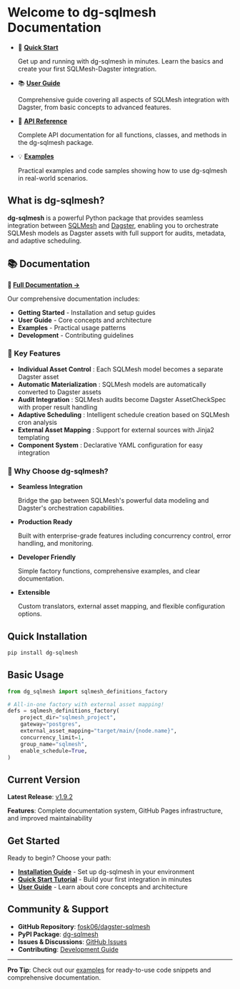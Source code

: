 # Welcome to dg-sqlmesh Documentation

<div class="grid cards" markdown>

- 🚀 **[Quick Start](getting-started/quick-start.md)**

  Get up and running with dg-sqlmesh in minutes. Learn the basics and create your first SQLMesh-Dagster integration.

- 📚 **[User Guide](user-guide/core-concepts.md)**

  Comprehensive guide covering all aspects of SQLMesh integration with Dagster, from basic concepts to advanced features.

- 🔧 **[API Reference](api/factory-functions.md)**

  Complete API documentation for all functions, classes, and methods in the dg-sqlmesh package.

- 💡 **[Examples](examples/basic-usage.md)**

  Practical examples and code samples showing how to use dg-sqlmesh in real-world scenarios.

</div>

## What is dg-sqlmesh?

**dg-sqlmesh** is a powerful Python package that provides seamless integration between [SQLMesh](https://sqlmesh.com/) and [Dagster](https://dagster.io/), enabling you to orchestrate SQLMesh models as Dagster assets with full support for audits, metadata, and adaptive scheduling.

## 📚 Documentation

**📖 [Full Documentation →](https://fosk06.github.io/dagster-sqlmesh/)**

Our comprehensive documentation includes:

- **Getting Started** - Installation and setup guides
- **User Guide** - Core concepts and architecture
- **Examples** - Practical usage patterns
- **Development** - Contributing guidelines

### 🎯 Key Features

- **Individual Asset Control** : Each SQLMesh model becomes a separate Dagster asset
- **Automatic Materialization** : SQLMesh models are automatically converted to Dagster assets
- **Audit Integration** : SQLMesh audits become Dagster AssetCheckSpec with proper result handling
- **Adaptive Scheduling** : Intelligent schedule creation based on SQLMesh cron analysis
- **External Asset Mapping** : Support for external sources with Jinja2 templating
- **Component System** : Declarative YAML configuration for easy integration

### 🚀 Why Choose dg-sqlmesh?

<div class="grid" markdown>

- **Seamless Integration**

  Bridge the gap between SQLMesh's powerful data modeling and Dagster's orchestration capabilities.

- **Production Ready**

  Built with enterprise-grade features including concurrency control, error handling, and monitoring.

- **Developer Friendly**

  Simple factory functions, comprehensive examples, and clear documentation.

- **Extensible**

  Custom translators, external asset mapping, and flexible configuration options.

</div>

## Quick Installation

```bash
pip install dg-sqlmesh
```

## Basic Usage

```python
from dg_sqlmesh import sqlmesh_definitions_factory

# All-in-one factory with external asset mapping!
defs = sqlmesh_definitions_factory(
    project_dir="sqlmesh_project",
    gateway="postgres",
    external_asset_mapping="target/main/{node.name}",
    concurrency_limit=1,
    group_name="sqlmesh",
    enable_schedule=True,
)
```

## Current Version

<div class="version-info" markdown>

**Latest Release**: [v1.9.2](https://github.com/fosk06/dagster-sqlmesh/releases/tag/v1.9.2)

**Features**: Complete documentation system, GitHub Pages infrastructure, and improved maintainability

</div>

## Get Started

Ready to begin? Choose your path:

- **[Installation Guide](getting-started/installation.md)** - Set up dg-sqlmesh in your environment
- **[Quick Start Tutorial](getting-started/quick-start.md)** - Build your first integration in minutes
- **[User Guide](user-guide/core-concepts.md)** - Learn about core concepts and architecture

## Community & Support

- **GitHub Repository**: [fosk06/dagster-sqlmesh](https://github.com/fosk06/dagster-sqlmesh)
- **PyPI Package**: [dg-sqlmesh](https://pypi.org/project/dg-sqlmesh/)
- **Issues & Discussions**: [GitHub Issues](https://github.com/fosk06/dagster-sqlmesh/issues)
- **Contributing**: [Development Guide](development/contributing.md)

---

<div class="admonition tip" markdown>

**Pro Tip**: Check out our [examples](examples/basic-usage.md) for ready-to-use code snippets and comprehensive documentation.

</div>
